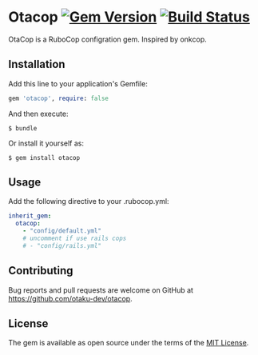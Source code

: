 # Otacop [![Gem Version](https://badge.fury.io/rb/otacop.svg)](https://badge.fury.io/rb/otacop) [![Build Status](https://travis-ci.org/otaku-dev/otacop.svg?branch=master)](https://travis-ci.org/otaku-dev/otacop)

OtaCop is a RuboCop configration gem. Inspired by onkcop.

## Installation

Add this line to your application's Gemfile:

```ruby
gem 'otacop', require: false
```

And then execute:

    $ bundle

Or install it yourself as:

    $ gem install otacop

## Usage

Add the following directive to your .rubocop.yml:

```yml
inherit_gem:
  otacop:
    - "config/default.yml"
    # uncomment if use rails cops
    # - "config/rails.yml"
```

## Contributing

Bug reports and pull requests are welcome on GitHub at https://github.com/otaku-dev/otacop.

## License

The gem is available as open source under the terms of the [MIT License](http://opensource.org/licenses/MIT).

